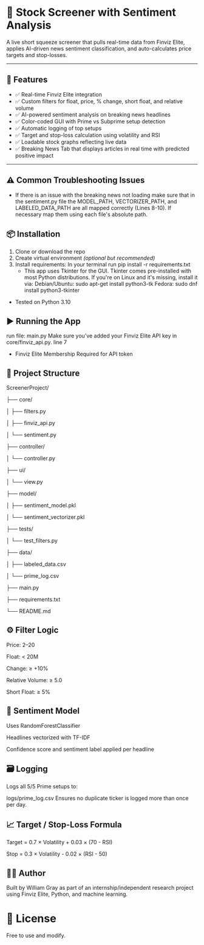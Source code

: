 # 🧠 Stock Screener with Sentiment Analysis

A live short squeeze screener that pulls real-time data from Finviz Elite, applies AI-driven news sentiment classification, and auto-calculates price targets and stop-losses.

---

## 🚀 Features

- ✅ Real-time Finviz Elite integration
- ✅ Custom filters for float, price, % change, short float, and relative volume
- ✅ AI-powered sentiment analysis on breaking news headlines
- ✅ Color-coded GUI with Prime vs Subprime setup detection
- ✅ Automatic logging of top setups
- ✅ Target and stop-loss calculation using volatility and RSI
- ✅ Loadable stock graphs reflecting live data
- ✅ Breaking News Tab that displays articles in real time with predicted positive impact

---

## ⚠️ Common Troubleshooting Issues

- If there is an issue with the breaking news not loading make sure that in the sentiment.py file the MODEL_PATH, VECTORIZER_PATH, and LABELED_DATA_PATH are all mapped correctly (Lines 8-10). If necessary map them using each file's absolute path. 


## 📦 Installation

1. Clone or download the repo  
2. Create virtual environment *(optional but recommended)*  
3. Install requirements:
    In your terminal run
        pip install -r requirements.txt
    - This app uses Tkinter for the GUI. Tkinter comes pre-installed with most Python distributions.
    If you're on Linux and it's missing, install it via:
        Debian/Ubuntu: sudo apt-get install python3-tk
        Fedora: sudo dnf install python3-tkinter

- Tested on Python 3.10

## ▶️ Running the App

run file: main.py
    Make sure you’ve added your Finviz Elite API key in core/finviz_api.py. line 7

* Finviz Elite Membership Required for API token

## 📁 Project Structure

ScreenerProject/

├── core/

│   ├── filters.py

│   ├── finviz_api.py

│   └── sentiment.py

├── controller/

│   └── controller.py

├── ui/

│   └── view.py

├── model/

│   ├── sentiment_model.pkl

│   └── sentiment_vectorizer.pkl

├── tests/

│   └── test_filters.py

├── data/

│   ├── labeled_data.csv

│   └── prime_log.csv

├── main.py

├── requirements.txt

└── README.md


## ⚙️ Filter Logic
Price: $2–$20

Float: < 20M

Change: ≥ +10%

Relative Volume: ≥ 5.0

Short Float: ≥ 5%


## 🧠 Sentiment Model
Uses RandomForestClassifier

Headlines vectorized with TF-IDF

Confidence score and sentiment label applied per headline

## 🗃️ Logging
Logs all 5/5 Prime setups to:

logs/prime_log.csv
Ensures no duplicate ticker is logged more than once per day.

## 📈 Target / Stop-Loss Formula
Target = 0.7 × Volatility + 0.03 × (70 - RSI)

Stop = 0.3 × Volatility - 0.02 × (RSI - 50)

## 👨‍💻 Author
Built by William Gray as part of an internship/independent research project using Finviz Elite, Python, and machine learning.

# 📝 License
Free to use and modify.
